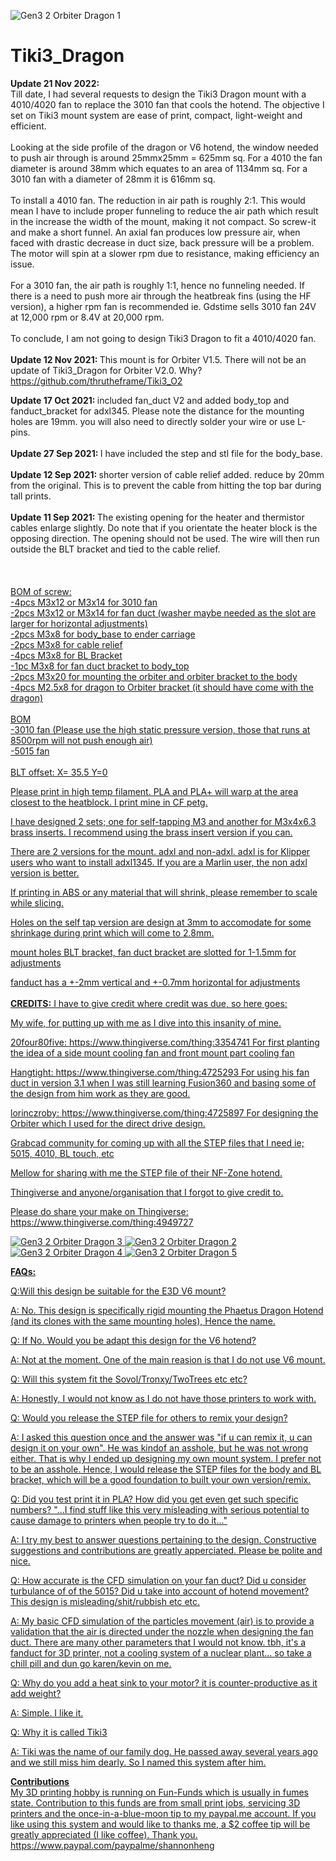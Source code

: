 ![Gen3 2 Orbiter Dragon 1](https://user-images.githubusercontent.com/68491566/132848046-67d77863-799a-4bd1-ae1e-968a23e3ffc2.png)
# Tiki3_Dragon
<b>Update 21 Nov 2022: </b> \
Till date, I had several requests to design the Tiki3 Dragon mount with a 4010/4020 fan to replace the 3010 fan that cools the hotend. The objective I set on Tiki3 mount system are ease of print, compact, light-weight and efficient. 
\
\
Looking at the side profile of the dragon or V6 hotend, the window needed to push air through is around 25mmx25mm = 625mm sq. For a 4010 the fan diameter is around 38mm which equates to an area of 1134mm sq. For a 3010 fan with a diameter of 28mm it is 616mm sq.
\
\
To install a 4010 fan. The reduction in air path is roughly 2:1. This would mean I have to include proper funneling to reduce the air path which result in the increase the width of the mount, making it not compact. So screw-it and make a short funnel. An axial fan produces low pressure air, when faced with drastic decrease in duct size, back pressure will be a problem. The motor will spin at a slower rpm due to resistance, making efficiency an issue. 
\
\
For a 3010 fan, the air path is roughly 1:1, hence no funneling needed. If there is a need to push more air through the heatbreak fins (using the HF version), a higher rpm fan is recommended ie. Gdstime sells 3010 fan 24V at 12,000 rpm or 8.4V at 20,000 rpm.
\
\
To conclude, I am not going to design Tiki3 Dragon to fit a 4010/4020 fan. 
\
\
<b>Update 12 Nov 2021: </b> This mount is for Orbiter V1.5. There will not be an update of Tiki3_Dragon for Orbiter V2.0. Why? https://github.com/thrutheframe/Tiki3_O2

<b>Update 17 Oct 2021: </b> included fan_duct V2 and added body_top and fanduct_bracket for adxl345. Please note the distance for the mounting holes are 19mm. you will also need to directly solder your wire or use L-pins.
\
\
<b>Update 27 Sep 2021: </b> I have included the step and stl file for the body_base.
\
\
<b>Update 12 Sep 2021: </b> shorter version of cable relief added. reduce by 20mm from the original. This is to prevent the cable from hitting the top bar during tall prints. 
\
\
<b>Update 11 Sep 2021: </b> The existing opening for the heater and thermistor cables enlarge slightly. Do note that if you orientate the heater block is the opposing direction. The opening should not be used. The wire will then run outside the BLT bracket and tied to the cable relief. 
\
\
\
\
<u> BOM of screw:\
-4pcs M3x12 or M3x14 for 3010 fan\
-2pcs M3x12 or M3x14 for fan duct (washer maybe needed as the slot are larger for horizontal adjustments)\
-2pcs M3x8 for body_base to ender carriage\
-2pcs M3x8 for cable relief\
-4pcs M3x8 for BL Bracket\
-1pc  M3x8 for fan duct bracket to body_top\
-2pcs M3x20 for mounting the orbiter and orbiter bracket to the body\
-4pcs M2.5x8 for dragon to Orbiter bracket (it should have come with the dragon)
\
\
BOM\
-3010 fan (Please use the high static pressure version, those that runs at 8500rpm will not push enough air)\
-5015 fan\
\
BLT offset: X= 35.5 Y=0

Please print in high temp filament. PLA and PLA+ will warp at the area closest to the heatblock. I print mine in CF petg. 

I have designed 2 sets; one for self-tapping M3 and another for M3x4x6.3 brass inserts. I recommend using the brass insert version if you can.

There are 2 versions for the mount. adxl and non-adxl. adxl is for Klipper users who want to install adxl1345. If you are a Marlin user, the non adxl version is better.

If printing in ABS or any material that will shrink, please remember to scale while slicing.

Holes on the self tap version are design at 3mm to accomodate for some shrinkage during print which will come to 2.8mm.

mount holes BLT bracket, fan duct bracket are slotted for 1-1.5mm for adjustments 

fanduct has a +-2mm vertical and +-0.7mm horizontal for adjustments 
\
\
  <b>CREDITS:</b>
I have to give credit where credit was due, so here goes: 
  
My wife, for putting up with me as I dive into this insanity of mine. 

20four80five: https://www.thingiverse.com/thing:3354741
For first planting the idea of a side mount cooling fan and front mount part cooling fan

Hangtight: https://www.thingiverse.com/thing:4725293
For using his fan duct in version 3.1 when I was still learning Fusion360 and basing some of the design from him work as they are good.

lorinczroby: https://www.thingiverse.com/thing:4725897
For designing the Orbiter which I used for the direct drive design.

Grabcad community for coming up with all the STEP files that I need ie; 5015, 4010, BL touch, etc

Mellow for sharing with me the STEP file of their NF-Zone hotend. 

Thingiverse and anyone/organisation that I forgot to give credit to.

Please do share your make on Thingiverse: https://www.thingiverse.com/thing:4949727
 

![Gen3 2 Orbiter Dragon 3](https://user-images.githubusercontent.com/68491566/132848101-29a7b8e5-de1d-4984-afe6-a267c87956ab.png)
![Gen3 2 Orbiter Dragon 2](https://user-images.githubusercontent.com/68491566/132848111-75af560b-2698-4bdb-8179-77fc8113f430.png)
![Gen3 2 Orbiter Dragon 4](https://user-images.githubusercontent.com/68491566/132848134-5716cac6-c493-4ef6-8b96-6383cbf3f3f8.png)
![Gen3 2 Orbiter Dragon 5](https://user-images.githubusercontent.com/68491566/132848147-4f660563-f890-4758-bbab-ac142b082de8.png)

<b>FAQs:</b>

Q:Will this design be suitable for the E3D V6 mount?

A: No. This design is specifically rigid mounting the Phaetus Dragon Hotend (and its clones with the same mounting holes), Hence the name. 

Q: If No. Would you be adapt this design for the V6 hotend?

A: Not at the moment. One of the main reasion is that I do not use V6 mount. 

Q: Will this system fit the Sovol/Tronxy/TwoTrees etc etc?

A: Honestly, I would not know as I do not have those printers to work with.

Q: Would you release the STEP file for others to remix your design?

A: I asked this question once and the answer was "if u can remix it, u can design it on your own". He was kindof an asshole, but he was not wrong either. That is why I ended up designing my own mount system. I prefer not to be an asshole. Hence, I would release the STEP files for the body and BL bracket, which will be a good foundation to built your own version/remix. 

Q: Did you test print it in PLA? How did you get even get such specific numbers? "...I find stuff like this very misleading with serious potential to cause damage to printers when people try to do it..." 

A: I try my best to answer questions pertaining to the design. Constructive suggestions and contributions are greatly apperciated. Please be polite and nice.

Q: How accurate is the CFD simulation on your fan duct? Did u consider turbulance of of the 5015? Did u take into account of hotend movement? This design is misleading/shit/rubbish etc etc.

A: My basic CFD simulation of the particles movement (air) is to provide a validation that the air is directed under the nozzle when designing the fan duct. There are many other parameters that I would not know. tbh, it's a fanduct for 3D printer, not a cooling system of a nuclear plant... so take a chill pill and dun go karen/kevin on me. 

Q: Why do you add a heat sink to your motor? it is counter-productive as it add weight? 

A: Simple. I like it. 

Q: Why it is called Tiki3

A: Tiki was the name of our family dog. He passed away several years ago and we still miss him dearly. So I named this system after him. 

<b>Contributions</b>\
 My 3D printing hobby is running on Fun-Funds which is usually in fumes state. Contribution to this funds are from small print jobs, servicing 3D printers and the once-in-a-blue-moon tip to my paypal.me account. If you like using this system and would like to thanks me, a $2 coffee tip will be greatly appreciated (I like coffee). Thank you. https://www.paypal.com/paypalme/shannonheng
